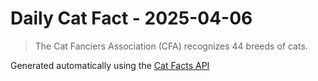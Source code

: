 # Daily Cat Fact - 2025-04-06

> The Cat Fanciers Association (CFA) recognizes 44 breeds of cats.

Generated automatically using the [Cat Facts API](https://catfact.ninja)
